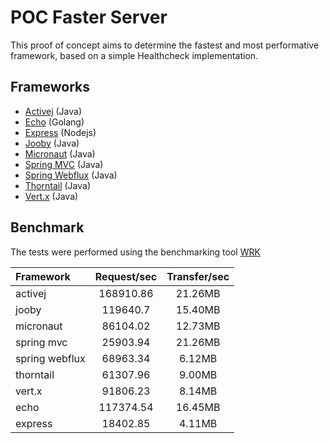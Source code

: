 # POC Faster Server
This proof of concept aims to determine the fastest and most performative framework, based on a simple Healthcheck implementation.

## Frameworks
- [Activej](https://activej.io/) (Java)
- [Echo](https://echo.labstack.com/) (Golang)
- [Express](https://expressjs.com/) (Nodejs)
- [Jooby](https://jooby.io/) (Java)
- [Micronaut](https://micronaut.io/) (Java)
- [Spring MVC](https://docs.spring.io/spring-framework/docs/3.2.x/spring-framework-reference/html/mvc.html) (Java)
- [Spring Webflux](https://docs.spring.io/spring-framework/docs/current/reference/html/web-reactive.html) (Java)
- [Thorntail](https://thorntail.io/) (Java)
- [Vert.x](https://vertx.io/) (Java)

## Benchmark
The tests were performed using the benchmarking tool [WRK](https://github.com/wg/wrk)

| Framework     | Request/sec   | Transfer/sec  |
|   :-          |       :-:     |       :-:     |
| activej       | 168910.86     | 21.26MB       |
| jooby         | 119640.7      | 15.40MB       |
| micronaut     | 86104.02      | 12.73MB       |
| spring mvc    | 25903.94      | 21.26MB       |
| spring webflux| 68963.34      | 6.12MB        |
| thorntail     | 61307.96      | 9.00MB        |
| vert.x        | 91806.23      | 8.14MB        |
| echo          | 117374.54     | 16.45MB       |
| express       | 18402.85      | 4.11MB        |